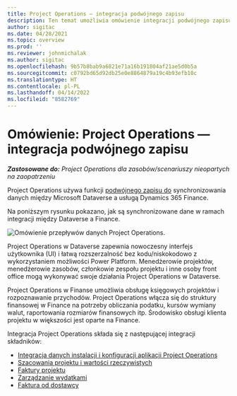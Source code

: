 ```yaml
---
title: Project Operations — integracja podwójnego zapisu
description: Ten temat umożliwia omówienie integracji podwójnego zapisu w Project Operations.
author: sigitac
ms.date: 04/28/2021
ms.topic: overview
ms.prod: ''
ms.reviewer: johnmichalak
ms.author: sigitac
ms.openlocfilehash: 9b57b8bab9a6821e71a16b191804af21ae5d0b5a
ms.sourcegitcommit: c0792bd65d92db25e0e8864879a19c4b93efb10c
ms.translationtype: HT
ms.contentlocale: pl-PL
ms.lasthandoff: 04/14/2022
ms.locfileid: "8582769"
---
```

# <a name="project-operations-dual-write-integration-overview"></a>Omówienie: Project Operations — integracja podwójnego zapisu

_**Zastosowane do:** Project Operations dla zasobów/scenariuszy nieopartych na zaopatrzeniu_

Project Operations używa funkcji [podwójnego zapisu do](/dynamics365/fin-ops-core/dev-itpro/data-entities/dual-write/dual-write-home-page) synchronizowania danych między Microsoft Dataverse a usługą Dynamics 365 Finance.

Na poniższym rysunku pokazano, jak są synchronizowane dane w ramach integracji między Dataverse a Finance.

![Omówienie przepływów danych Project Operations.](./media/ProjectOperationsFlows.jpg)

Project Operations w Dataverse zapewnia nowoczesny interfejs użytkownika (UI) i łatwą rozszerzalność bez kodu/niskokodowo z wykorzystaniem możliwości Power Platform. Menedżerowie projektów, menedżerowie zasobów, członkowie zespołu projektu i inne osoby front office mogą wykonywać swoje działania Project Operations w Dataverse.

Project Operations w Finanse umożliwia obsługę księgowych projektów i rozpoznawanie przychodów. Project Operations włącza się do struktury finansowej w Finance na potrzeby obliczania podatku, kursów wymiany walut, raportowania rozmiarów finansowych itp. Środowisko obsługi klienta projektu w większości jest oparte na Finance.

Integracja Project Operations składa się z następującej integracji składników:


- [Integracja danych instalacji i konfiguracji aplikacji Project Operations](resource-dual-write-setup-integration.md) 
- [Szacowania projektu i wartości rzeczywistych](resource-dual-write-estimates-actuals.md)
- [Faktury projektu](resource-dual-write-project-invoice.md)
- [Zarządzanie wydatkami](resource-dual-write-expense.md)
- [Faktura od dostawcy](resource-dual-write-vendor-invoice.md)
